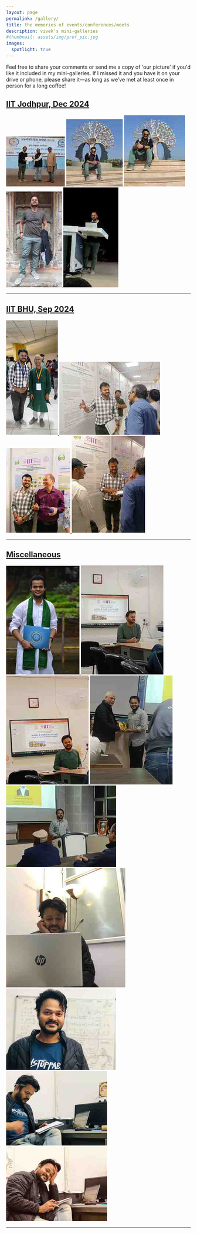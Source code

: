 ```yaml
---
layout: page
permalink: /gallery/
title: the memories of events/conferences/meets
description: vivek's mini-galleries
#thumbnail: assets/img/prof_pic.jpg
images:
  spotlight: true
---
```


Feel free to share your comments or send me a copy of 'our picture' if you'd like it included in my mini-galleries. If I missed it and you have it on your drive or phone, please share it—as long as we’ve met at least once in person for a long coffee!


## [IIT Jodhpur, Dec 2024]()
<div class="spotlight-group">
    <a class="spotlight" href="/assets/img/iitjodhpur/1.jpg">
        <img src="/assets/img/iitjodhpur/small/1.jpg" />
    </a>
    <a class="spotlight" href="/assets/img/iitjodhpur/3.jpg">
        <img src="/assets/img/iitjodhpur/small/3.jpg" />
    </a>
    <a class="spotlight" href="/assets/img/iitjodhpur/4.jpg">
        <img src="/assets/img/iitjodhpur/small/4.jpg" />
    </a>
    <a class="spotlight" href="/assets/img/iitjodhpur/2.jpg">
        <img src="/assets/img/iitjodhpur/small/2.jpg" />
    </a>
    <a class="spotlight" href="/assets/img/iitjodhpur/5.jpg">
        <img src="/assets/img/iitjodhpur/small/5.jpg" />
    </a>
</div>

---

## [IIT BHU, Sep 2024]()
<div class="spotlight-group">
    <a class="spotlight" href="/assets/img/iitbhu/1.jpg">
        <img src="/assets/img/iitbhu/small/1.jpg" />
    </a>
    <a class="spotlight" href="/assets/img/iitbhu/2.jpg">
        <img src="/assets/img/iitbhu/small/2.jpg" />
    </a>
    <a class="spotlight" href="/assets/img/iitbhu/3.jpg">
        <img src="/assets/img/iitbhu/small/3.jpg" />
    </a>
    <a class="spotlight" href="/assets/img/iitbhu/4.jpg">
        <img src="/assets/img/iitbhu/small/4.jpg" />
    </a>
</div>

---

## [Miscellaneous]()
<!-- Group 1 -->
<div class="spotlight-group">
    <a class="spotlight" href="/assets/img/miscellaneous/1.jpg">
        <img src="/assets/img/miscellaneous/small/1.jpg" />
    </a>
    <a class="spotlight" href="/assets/img/miscellaneous/2.jpg">
        <img src="/assets/img/miscellaneous/small/2.jpg" />
    </a>
    <a class="spotlight" href="/assets/img/miscellaneous/3.jpg">
        <img src="/assets/img/miscellaneous/small/3.jpg" />
    </a>
    <a class="spotlight" href="/assets/img/miscellaneous/4.jpg">
        <img src="/assets/img/miscellaneous/small/4.jpg" />
    </a>
    <a class="spotlight" href="/assets/img/miscellaneous/5.jpg">
        <img src="/assets/img/miscellaneous/small/5.jpg" />
    </a>
</div>
<!-- Group 2 -->
<div class="spotlight-group">
    <a class="spotlight" href="/assets/img/miscellaneous/6.jpg">
        <img src="/assets/img/miscellaneous/small/6.jpg" />
    </a>
    <a class="spotlight" href="/assets/img/miscellaneous/7.jpg">
        <img src="/assets/img/miscellaneous/small/7.jpg" />
    </a>
    <a class="spotlight" href="/assets/img/miscellaneous/8.jpg">
        <img src="/assets/img/miscellaneous/small/8.jpg" />
    </a>
    <a class="spotlight" href="/assets/img/miscellaneous/9.jpg">
        <img src="/assets/img/miscellaneous/small/9.jpg" />
    </a>
</div>

---